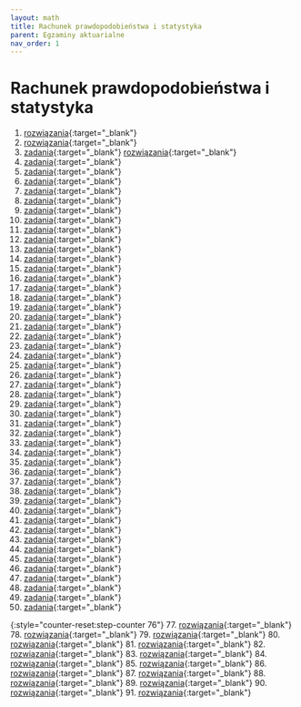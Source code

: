 ```yaml
---
layout: math
title: Rachunek prawdopodobieństwa i statystyka
parent: Egzaminy aktuarialne
nav_order: 1
---
```


# Rachunek prawdopodobieństwa i statystyka

1. [rozwiązania](pdfs_statystyka/rozwiazania/Egzamin_001.pdf){:target="_blank"}
2. [rozwiązania](pdfs_statystyka/rozwiazania/Egzamin_002.pdf){:target="_blank"}
3. [zadania](pdfs_statystyka/zadania/egz_03_dn_16_11_1996.pdf){:target="_blank"} [rozwiązania](pdfs_statystyka/rozwiazania/Egzamin_003_1996_11_16.pdf){:target="_blank"}
4. [zadania](pdfs_statystyka/zadania/egz_04_dn_07_12_1996.pdf){:target="_blank"}
5. [zadania](pdfs_statystyka/zadania/egz_05_dn_18_01_1997.pdf){:target="_blank"}
6. [zadania](pdfs_statystyka/zadania/egz_06_dn_05_04_1997.pdf){:target="_blank"}
7. [zadania](pdfs_statystyka/zadania/egz_07_dn_21_06_1997.pdf){:target="_blank"}
8. [zadania](pdfs_statystyka/zadania/egz_08_dn_24_11_1997.pdf){:target="_blank"}
9. [zadania](pdfs_statystyka/zadania/egz_09_dn_28_02_1998.pdf){:target="_blank"}
10. [zadania](pdfs_statystyka/zadania/egz_10_dn_30_05_1998.pdf){:target="_blank"}
11. [zadania](pdfs_statystyka/zadania/egz_11_dn_03_10_1998.pdf){:target="_blank"}
12. [zadania](pdfs_statystyka/zadania/egz_12_dn_05_12_1998.pdf){:target="_blank"}
13. [zadania](pdfs_statystyka/zadania/egz_13_dn_27_03_1999.pdf){:target="_blank"}
14. [zadania](pdfs_statystyka/zadania/egz_14_dn_19_06_1999.pdf){:target="_blank"}
15. [zadania](pdfs_statystyka/zadania/egz_15_dn_23_10_1999.pdf){:target="_blank"}
16. [zadania](pdfs_statystyka/zadania/egz_16_dn_15_01_2000.pdf){:target="_blank"}
17. [zadania](pdfs_statystyka/zadania/egz_17_dn_08_04_2000.pdf){:target="_blank"}
18. [zadania](pdfs_statystyka/zadania/egz_18_dn_17_06_2000.pdf){:target="_blank"}
19. [zadania](pdfs_statystyka/zadania/egz_19_dn_14_10_2000.pdf){:target="_blank"}
20. [zadania](pdfs_statystyka/zadania/egz_20_dn_09_12_2000.pdf){:target="_blank"}
21. [zadania](pdfs_statystyka/zadania/egz_21_dn_24_03_2001.pdf){:target="_blank"}
22. [zadania](pdfs_statystyka/zadania/egz_22_dn_02_06_2001.pdf){:target="_blank"}
23. [zadania](pdfs_statystyka/zadania/egz_23_dn_13_10_2001.pdf){:target="_blank"}
24. [zadania](pdfs_statystyka/zadania/egz_24_dn_12_01_2002.pdf){:target="_blank"}
25. [zadania](pdfs_statystyka/zadania/egz_25_dn_13_04_2002.pdf){:target="_blank"}
26. [zadania](pdfs_statystyka/zadania/egz_26_dn_15_06_2002.pdf){:target="_blank"}
27. [zadania](pdfs_statystyka/zadania/egz_27_dn_12_10_2002.pdf){:target="_blank"}
28. [zadania](pdfs_statystyka/zadania/egz_28_dn_25_01_2003.pdf){:target="_blank"}
29. [zadania](pdfs_statystyka/zadania/egz_29_dn_17_05_2003.pdf){:target="_blank"}
30. [zadania](pdfs_statystyka/zadania/egz_30_dn_11_10_2003.pdf){:target="_blank"}
31. [zadania](pdfs_statystyka/zadania/egz_31_dn_06_12_2003.pdf){:target="_blank"}
32. [zadania](pdfs_statystyka/zadania/egz_32_dn_07_06_2004.pdf){:target="_blank"}
33. [zadania](pdfs_statystyka/zadania/egz_33_dn_11_10_2004.pdf){:target="_blank"}
34. [zadania](pdfs_statystyka/zadania/egz_34_dn_17_01_2005.pdf){:target="_blank"}
35. [zadania](pdfs_statystyka/zadania/egz_35_dn_16_05_2005.pdf){:target="_blank"}
36. [zadania](pdfs_statystyka/zadania/egz_36_dn_10_10_2005.pdf){:target="_blank"}
37. [zadania](pdfs_statystyka/zadania/egz_37_dn_05_12_2005.pdf){:target="_blank"}
38. [zadania](pdfs_statystyka/zadania/egz_38_dn_20_03_2006.pdf){:target="_blank"}
39. [zadania](pdfs_statystyka/zadania/egz_39_dn_05_06_2006.pdf){:target="_blank"}
40. [zadania](pdfs_statystyka/zadania/egz_40_dn_09_10_2006.pdf){:target="_blank"}
41. [zadania](pdfs_statystyka/zadania/egz_41_dn_08_01_2007.pdf){:target="_blank"}
42. [zadania](pdfs_statystyka/zadania/egz_42_dn_14_05_2007.pdf){:target="_blank"}
43. [zadania](pdfs_statystyka/zadania/egz_43_dn_08_10_2007.pdf){:target="_blank"}
44. [zadania](pdfs_statystyka/zadania/egz_44_dn_03_12_2007.pdf){:target="_blank"}
45. [zadania](pdfs_statystyka/zadania/egz_45_dn_17_03_2008.pdf){:target="_blank"}
46. [zadania](pdfs_statystyka/zadania/egz_46_dn_02_06_2008.pdf){:target="_blank"}
47. [zadania](pdfs_statystyka/zadania/egz_47_dn_06_10_2008.pdf){:target="_blank"}
48. [zadania](pdfs_statystyka/zadania/egz_48_dn_15_12_2008.pdf){:target="_blank"}
49. [zadania](pdfs_statystyka/zadania/egz_49_dn_06_04_2009.pdf){:target="_blank"}
50. [zadania](pdfs_statystyka/zadania/egz_50_dn_05_10_2009.pdf){:target="_blank"}

{:style="counter-reset:step-counter 76"}
77. [rozwiązania](pdfs_statystyka/rozwiazania/Egzamin_77.pdf){:target="_blank"}
78. [rozwiązania](pdfs_statystyka/rozwiazania/Egzamin_78.pdf){:target="_blank"}
79. [rozwiązania](pdfs_statystyka/rozwiazania/Egzamin_79.pdf){:target="_blank"}
80. [rozwiązania](pdfs_statystyka/rozwiazania/Egzamin_80.pdf){:target="_blank"}
81. [rozwiązania](pdfs_statystyka/rozwiazania/Egzamin_81.pdf){:target="_blank"}
82. [rozwiązania](pdfs_statystyka/rozwiazania/Egzamin_82.pdf){:target="_blank"}
83. [rozwiązania](pdfs_statystyka/rozwiazania/Egzamin_83.pdf){:target="_blank"}
84. [rozwiązania](pdfs_statystyka/rozwiazania/Egzamin_84.pdf){:target="_blank"}
85. [rozwiązania](pdfs_statystyka/rozwiazania/Egzamin_85.pdf){:target="_blank"}
86. [rozwiązania](pdfs_statystyka/rozwiazania/Egzamin_86.pdf){:target="_blank"}
87. [rozwiązania](pdfs_statystyka/rozwiazania/Egzamin_87.pdf){:target="_blank"}
88. [rozwiązania](pdfs_statystyka/rozwiazania/Egzamin_88.pdf){:target="_blank"}
89. [rozwiązania](pdfs_statystyka/rozwiazania/Egzamin_89.pdf){:target="_blank"}
90. [rozwiązania](pdfs_statystyka/rozwiazania/Egzamin_90.pdf){:target="_blank"}
91. [rozwiązania](pdfs_statystyka/rozwiazania/Egzamin_91.pdf){:target="_blank"}
